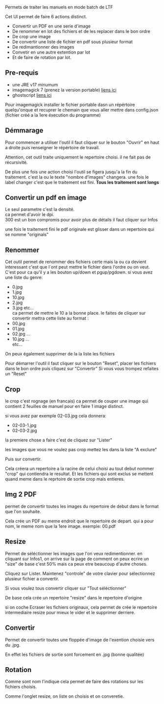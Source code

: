 Permets de traiter les manuels en mode batch de LTF

Cet UI permet de faire 6 actions distinct.
- Convertir un PDF en une serie d'image
- De renommer en lot des fichiers et de les replacer dans le bon ordre
- De crop une image
- De convertir une liste de fichier en pdf sous plusieur format
- De redimantionner des images
- Convetir en une autre extention par lot
- Et de faire de rotation par lot.

## Pre-requis

- une JRE v17 minumum
- imagemagick 7 (prenez la version portable) [liens ici](https://imagemagick.org/script/download.php)
- ghostscript [liens ici](https://ghostscript.com/releases/gsdnld.html)

Pour imagemagick installer le fichier portable dasn un répértoire quelqu'onque et recuprer le chemain que vous aller mettre dans config.json (fichier créé a la 1ere éxecution du programme)


## Démmarage

Pour commencer a utiliser l'outil il faut cliquer sur le bouton "Ouvrir" en haut a droite puis renseigner le répértoire de travail.


Attention, cet outil traite uniquement le repertoire choisi. il ne fait pas de récursivité.

De plus une fois une action choisi l'outil se figera jusqu'a la fin du traitement. c'est la ou le texte "nombre d'images" changera. une fois le label changer c'est que le traitement est fini. **Tous les traitement sont longs**


## Convertir un pdf en image

Le seul parametre c'est la densité.  
ca permet d'avoir le dpi.  
300 est un bon compromis  pour avoir plus de détails il faut cliquer sur Infos

une fois le traitement fini le pdf originale est glisser dans un repertoire qui se nomme "originals"

## Renommer 

Cet outil permet de renommer des fichiers certe mais la ou ca devient interessant c'est que l´ont peut mettre le fichier dans l'ordre ou on veut.
C'est pour ca qu'il y a les bouton up/down et pgup/pgdown.
si vous avez une liste du genre:
- 0.jpg
- 1.jpg
- 10.jpg
- 2.jpg
- 3.jpg
etc...  
ca permet de mettre le 10 a la bonne place.
le faites de cliquer sur convertir mettra cette liste au format :
- 00.jpg
- 01.jpg
- 02.jpg
...
- 10.jpg
...  
etc...  

On peux également supprimer de la la liste les fichiers 

Pour démarrer l'outil il faut cliquer sur le bouton "Reset",
placer les fichiers dans le bon ordre puis cliquez sur "Convertir"
Si vous vous trompez refaites un "Reset"

## Crop

le crop c'est rognage (en francais) ca permet de couper une image qui contient 2 feuilles de manuel pour en faire 1 image distinct.

si vous avez par exemple 02-03.jpg cela donnera:
- 02-03-1.jpg
- 02-03-2.jpg

la premiere chose a faire c'est de cliquez sur "Lister" 

les images que vous ne voulez pas crop mettez les dans la liste "A exclure"

Puis sur convertir. 

Cela créera un repertoire a la racine de celui choisi au tout debut nommer "crop" qui contiendra le resultat. Et les fichiers qui sont exclus se mettent quand meme dans le reprtoire de sortie crop mais entieres.

## Img 2 PDF

permet de convertir toutes les images du repertoire de debut dans le format que l'on souhaite. 

Cela crée un PDF au meme endroit que le repertoire de depart.
qui a pour nom, le meme nom que la 1ere image.
exemple: 00.pdf

## Resize

Permet de séléctionner les images que l'on veux redimentionner. en cliquant sur Infos1, on arrive sur la page de comment on peux ecrire un "size"
de base c'est 50% mais ca peux etre beaucoup d'autre choses.

Cliquez sur Lister. Maintenez "controle" de votre clavier pour sélectionnez plusieur fichier a convertir. 

Si vous voulez tous convertir cliquer sur "Tout séléctionner" 

De base cela crée un repertoire "resize" dans le repertoire d'origine

si on coche Ecraser les fichiers originaux, cela permet de crée le repertoire intermediaire resize pour mieux le vider et le supprimer derriere.

## Convertir

Permet de convertir toutes une floppée d'image de l'exention choisie vers du .jpg.

En effet les fichiers de sortie sont forcement en .jpg (bonne qualitée)

## Rotation
Comme sont nom l'indique cela permet de faire des rotations sur les fichiers choisis.

Comme l'onglet resize, on liste on choisis et on converetie.


